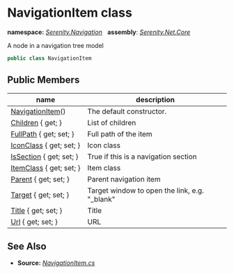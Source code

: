 # NavigationItem class
**namespace:** *[Serenity.Navigation](../README.md#serenity.navigation-namespace)*   **assembly**: *[Serenity.Net.Core](../README.md)*

A node in a navigation tree model

```csharp
public class NavigationItem
```

## Public Members

| name | description |
| --- | --- |
| [NavigationItem](NavigationItem/NavigationItem.md)() | The default constructor. |
| [Children](NavigationItem/Children.md) { get; } | List of children |
| [FullPath](NavigationItem/FullPath.md) { get; set; } | Full path of the item |
| [IconClass](NavigationItem/IconClass.md) { get; set; } | Icon class |
| [IsSection](NavigationItem/IsSection.md) { get; set; } | True if this is a navigation section |
| [ItemClass](NavigationItem/ItemClass.md) { get; set; } | Item class |
| [Parent](NavigationItem/Parent.md) { get; set; } | Parent navigation item |
| [Target](NavigationItem/Target.md) { get; set; } | Target window to open the link, e.g. "_blank" |
| [Title](NavigationItem/Title.md) { get; set; } | Title |
| [Url](NavigationItem/Url.md) { get; set; } | URL |

## See Also

* **Source:** *[NavigationItem.cs](https://github.com/serenity-is/Serenity/blob/master/src/Serenity.Net.Core/ComponentModel/Navigation/NavigationItem.cs)*